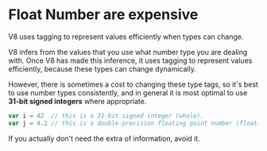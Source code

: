 # Float Number are expensive

V8 uses tagging to represent values efficiently when types can change.

V8 infers from the values that you use what number type you are dealing with. Once V8 has made this inference, it uses tagging to represent values efficiently, because these types can change dynamically.

However, there is sometimes a cost to changing these type tags, so it's best to use number types consistently, and in general it is most optimal to use **31-bit signed integers** where appropriate.

```js
var i = 42  // this is a 31-bit signed integer (whole).
var j = 4.2 // this is a double-precision floating point number (float).
```

If you actually don't need the extra of information, avoid it.
